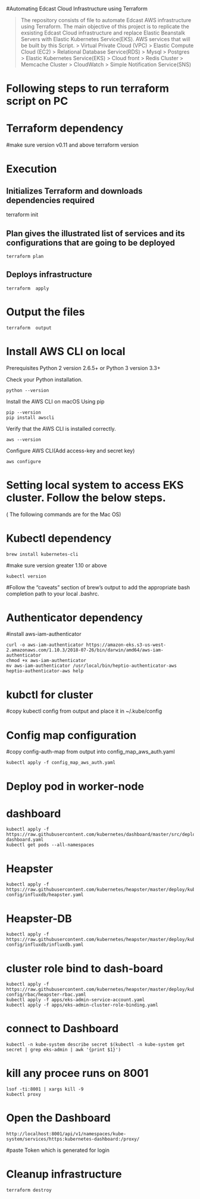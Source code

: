 #Automating Edcast Cloud Infrastructure using Terraform
> The repository consists of file to automate Edcast AWS   infrastructure using Terraform.
> The main objective of this project is to replicate the exsisting Edcast Cloud infrastructure and replace Elastic Beanstalk Servers with Elastic Kubernetes Service(EKS).
AWS services that will be built by this Script.
    > Virtual Private Cloud (VPC)
    > Elastic Compute Cloud (EC2)
    > Relational Database Service(RDS)
        > Mysql
        > Postgres
    > Elastic Kubernetes Service(EKS)
    > Cloud front
    > Redis Cluster
    > Memcache Cluster
    > CloudWatch 
    > Simple Notification Service(SNS)

# Following steps to run terraform script on PC

# Terraform dependency
#make sure version v0.11 and above
terraform version

# Execution
## Initializes Terraform and downloads dependencies required 
terraform init

## Plan gives the illustrated list of services and its configurations that are going to be deployed 
```
terraform plan
```
## Deploys infrastructure 
```
terraform  apply
```
# Output the files
```
terraform  output
```
# Install AWS CLI on local
Prerequisites
Python 2 version 2.6.5+ or Python 3 version 3.3+

Check your Python installation.
```
python --version
```
Install the AWS CLI on macOS Using pip
```
pip --version
pip install awscli
```
Verify that the AWS CLI is installed correctly.
```
aws --version
```
Configure AWS CLI(Add access-key and secret key)
```
aws configure
```

# Setting local system to access EKS cluster. Follow the below steps.
( The following commands are for the Mac OS) 

# Kubectl dependency
```
brew install kubernetes-cli
```
#make sure version greater 1.10 or above
```
kubectl version
```
#Follow the “caveats” section of brew’s output to add the appropriate bash completion path to your local .bashrc.

# Authenticator dependency
#install aws-iam-authenticator
```
curl -o aws-iam-authenticator https://amazon-eks.s3-us-west-2.amazonaws.com/1.10.3/2018-07-26/bin/darwin/amd64/aws-iam-authenticator
chmod +x aws-iam-authenticator
mv aws-iam-authenticator /usr/local/bin/heptio-authenticator-aws
heptio-authenticator-aws help
```

# kubctl for cluster
#copy kubectl config from output and place it in ~/.kube/config

# Config map configuration 
#copy config-auth-map from output into config_map_aws_auth.yaml
```
kubectl apply -f config_map_aws_auth.yaml
```

# Deploy pod in worker-node
# dashboard
```
kubectl apply -f https://raw.githubusercontent.com/kubernetes/dashboard/master/src/deploy/recommended/kubernetes-dashboard.yaml
kubectl get pods --all-namespaces
```

# Heapster
```
kubectl apply -f https://raw.githubusercontent.com/kubernetes/heapster/master/deploy/kube-config/influxdb/heapster.yaml
```

# Heapster-DB
```
kubectl apply -f https://raw.githubusercontent.com/kubernetes/heapster/master/deploy/kube-config/influxdb/influxdb.yaml
```
# cluster role bind to dash-board
```
kubectl apply -f https://raw.githubusercontent.com/kubernetes/heapster/master/deploy/kube-config/rbac/heapster-rbac.yaml
kubectl apply -f apps/eks-admin-service-account.yaml
kubectl apply -f apps/eks-admin-cluster-role-binding.yaml
```


# connect to Dashboard
```
kubectl -n kube-system describe secret $(kubectl -n kube-system get secret | grep eks-admin | awk '{print $1}')
```

# kill any procee runs on 8001
```
lsof -ti:8001 | xargs kill -9
kubectl proxy
```

# Open the Dashboard
```
http://localhost:8001/api/v1/namespaces/kube-system/services/https:kubernetes-dashboard:/proxy/
```
#paste Token which is generated for login

# Cleanup infrastructure
```
terraform destroy
```
